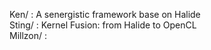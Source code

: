 Ken/     : A senergistic framework base on Halide  
Sting/   : Kernel Fusion: from Halide to OpenCL  
Millzon/ :  
